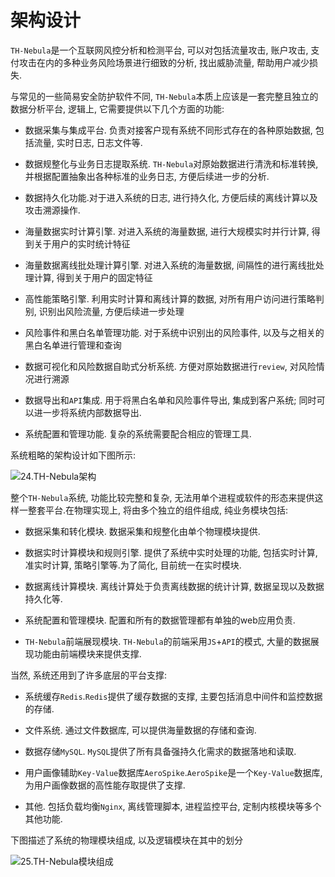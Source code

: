 # 架构设计

`TH-Nebula`是一个互联网风控分析和检测平台, 可以对包括流量攻击, 账户攻击, 支付攻击在内的多种业务风险场景进行细致的分析, 找出威胁流量, 帮助用户减少损失.

与常见的一些简易安全防护软件不同, `TH-Nebula`本质上应该是一套完整且独立的数据分析平台, 逻辑上, 它需要提供以下几个方面的功能:

- 数据采集与集成平台. 负责对接客户现有系统不同形式存在的各种原始数据, 包括流量, 实时日志, 日志文件等.

- 数据规整化与业务日志提取系统. `TH-Nebula`对原始数据进行清洗和标准转换, 并根据配置抽象出各种标准的业务日志, 方便后续进一步的分析.

- 数据持久化功能.对于进入系统的日志, 进行持久化, 方便后续的离线计算以及攻击溯源操作.

- 海量数据实时计算引擎. 对进入系统的海量数据, 进行大规模实时并行计算, 得到关于用户的实时统计特征

- 海量数据离线批处理计算引擎. 对进入系统的海量数据, 间隔性的进行离线批处理计算, 得到关于用户的固定特征

- 高性能策略引擎. 利用实时计算和离线计算的数据, 对所有用户访问进行策略判别, 识别出风险流量, 方便后续进一步处理

- 风险事件和黑白名单管理功能. 对于系统中识别出的风险事件, 以及与之相关的黑白名单进行管理和查询

- 数据可视化和风险数据自助式分析系统. 方便对原始数据进行`review`, 对风险情况进行溯源

- 数据导出和`API`集成. 用于将黑白名单和风险事件导出, 集成到客户系统; 同时可以进一步将系统内部数据导出.

- 系统配置和管理功能. 复杂的系统需要配合相应的管理工具.

系统粗略的架构设计如下图所示: 

![24.TH-Nebula架构](http://www.z4a.net/images/2018/11/28/24.png)


整个`TH-Nebula`系统, 功能比较完整和复杂, 无法用单个进程或软件的形态来提供这样一整套平台.在物理实现上, 将由多个独立的组件组成, 纯业务模块包括:

- 数据采集和转化模块. 数据采集和规整化由单个物理模块提供.

- 数据实时计算模块和规则引擎. 提供了系统中实时处理的功能, 包括实时计算, 准实时计算, 策略引擎等.为了简化, 目前统一在实时模块.

- 数据离线计算模块. 离线计算处于负责离线数据的统计计算, 数据呈现以及数据持久化等.

- 系统配置和管理模块. 配置和所有的数据管理都有单独的web应用负责.

- `TH-Nebula`前端展现模块. `TH-Nebula`的前端采用`JS`+`API`的模式, 大量的数据展现功能由前端模块来提供支撑.

当然, 系统还用到了许多底层的平台支撑:

- 系统缓存``Redis``.``Redis``提供了缓存数据的支撑, 主要包括消息中间件和监控数据的存储.

- 文件系统. 通过文件数据库, 可以提供海量数据的存储和查询.

- 数据存储`MySQL`. `MySQL`提供了所有具备强持久化需求的数据落地和读取.

- 用户画像辅助`Key-Value`数据库`AeroSpike`.`AeroSpike`是一个`Key-Value`数据库, 为用户画像数据的高性能存取提供了支撑.

- 其他. 包括负载均衡``Nginx``, 离线管理脚本, 进程监控平台, 定制内核模块等多个其他功能.

下图描述了系统的物理模块组成, 以及逻辑模块在其中的划分

![25.TH-Nebula模块组成](http://www.z4a.net/images/2018/11/28/25.png)
